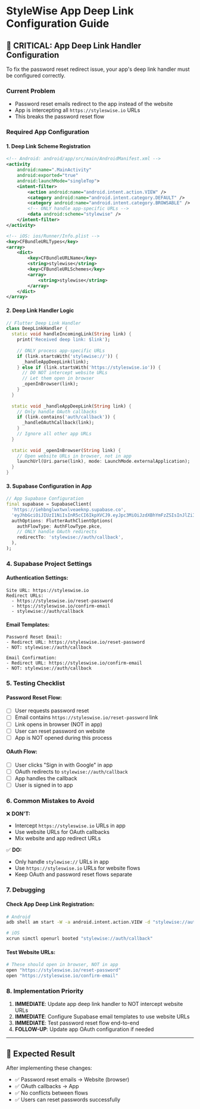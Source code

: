 # StyleWise App Deep Link Configuration Guide

## 🚨 **CRITICAL: App Deep Link Handler Configuration**

To fix the password reset redirect issue, your app's deep link handler must be configured correctly.

### **Current Problem**
- Password reset emails redirect to the app instead of the website
- App is intercepting all `https://styleswise.io` URLs
- This breaks the password reset flow

### **Required App Configuration**

#### **1. Deep Link Scheme Registration**
```xml
<!-- Android: android/app/src/main/AndroidManifest.xml -->
<activity
    android:name=".MainActivity"
    android:exported="true"
    android:launchMode="singleTop">
    <intent-filter>
        <action android:name="android.intent.action.VIEW" />
        <category android:name="android.intent.category.DEFAULT" />
        <category android:name="android.intent.category.BROWSABLE" />
        <!-- ONLY handle app-specific URLs -->
        <data android:scheme="stylewise" />
    </intent-filter>
</activity>
```

```xml
<!-- iOS: ios/Runner/Info.plist -->
<key>CFBundleURLTypes</key>
<array>
    <dict>
        <key>CFBundleURLName</key>
        <string>stylewise</string>
        <key>CFBundleURLSchemes</key>
        <array>
            <string>stylewise</string>
        </array>
    </dict>
</array>
```

#### **2. Deep Link Handler Logic**
```dart
// Flutter Deep Link Handler
class DeepLinkHandler {
  static void handleIncomingLink(String link) {
    print('Received deep link: $link');
    
    // ONLY process app-specific URLs
    if (link.startsWith('stylewise://')) {
      _handleAppDeepLink(link);
    } else if (link.startsWith('https://styleswise.io')) {
      // DO NOT intercept website URLs
      // Let them open in browser
      _openInBrowser(link);
    }
  }
  
  static void _handleAppDeepLink(String link) {
    // Only handle OAuth callbacks
    if (link.contains('auth/callback')) {
      _handleOAuthCallback(link);
    }
    // Ignore all other app URLs
  }
  
  static void _openInBrowser(String link) {
    // Open website URLs in browser, not in app
    launchUrl(Uri.parse(link), mode: LaunchMode.externalApplication);
  }
}
```

#### **3. Supabase Configuration in App**
```dart
// App Supabase Configuration
final supabase = SupabaseClient(
  'https://iehbnglwxtwxlveaeknp.supabase.co',
  'eyJhbGciOiJIUzI1NiIsInR5cCI6IkpXVCJ9.eyJpc3MiOiJzdXBhYmFzZSIsInJlZiI6ImllaGJuZ2x3eHR3eGx2ZWFla25wIiwicm9sZSI6ImFub24iLCJpYXQiOjE3NDY5MTE0NTIsImV4cCI6MjA2MjQ4NzQ1Mn0.652L15y6Nz0xVEWbuIQxbFAeb7yKK7Eravs_wphI2BU',
  authOptions: FlutterAuthClientOptions(
    authFlowType: AuthFlowType.pkce,
    // ONLY handle OAuth redirects
    redirectTo: 'stylewise://auth/callback',
  ),
);
```

### **4. Supabase Project Settings**

#### **Authentication Settings:**
```
Site URL: https://styleswise.io
Redirect URLs:
  - https://styleswise.io/reset-password
  - https://styleswise.io/confirm-email
  - stylewise://auth/callback
```

#### **Email Templates:**
```
Password Reset Email:
- Redirect URL: https://styleswise.io/reset-password
- NOT: stylewise://auth/callback

Email Confirmation:
- Redirect URL: https://styleswise.io/confirm-email
- NOT: stylewise://auth/callback
```

### **5. Testing Checklist**

#### **Password Reset Flow:**
- [ ] User requests password reset
- [ ] Email contains `https://styleswise.io/reset-password` link
- [ ] Link opens in browser (NOT in app)
- [ ] User can reset password on website
- [ ] App is NOT opened during this process

#### **OAuth Flow:**
- [ ] User clicks "Sign in with Google" in app
- [ ] OAuth redirects to `stylewise://auth/callback`
- [ ] App handles the callback
- [ ] User is signed in to app

### **6. Common Mistakes to Avoid**

❌ **DON'T:**
- Intercept `https://styleswise.io` URLs in app
- Use website URLs for OAuth callbacks
- Mix website and app redirect URLs

✅ **DO:**
- Only handle `stylewise://` URLs in app
- Use `https://styleswise.io` URLs for website flows
- Keep OAuth and password reset flows separate

### **7. Debugging**

#### **Check App Deep Link Registration:**
```bash
# Android
adb shell am start -W -a android.intent.action.VIEW -d "stylewise://auth/callback" com.stylewise.app

# iOS
xcrun simctl openurl booted "stylewise://auth/callback"
```

#### **Test Website URLs:**
```bash
# These should open in browser, NOT in app
open "https://styleswise.io/reset-password"
open "https://styleswise.io/confirm-email"
```

### **8. Implementation Priority**

1. **IMMEDIATE**: Update app deep link handler to NOT intercept website URLs
2. **IMMEDIATE**: Configure Supabase email templates to use website URLs
3. **IMMEDIATE**: Test password reset flow end-to-end
4. **FOLLOW-UP**: Update app OAuth configuration if needed

---

## 🎯 **Expected Result**

After implementing these changes:
- ✅ Password reset emails → Website (browser)
- ✅ OAuth callbacks → App
- ✅ No conflicts between flows
- ✅ Users can reset passwords successfully



